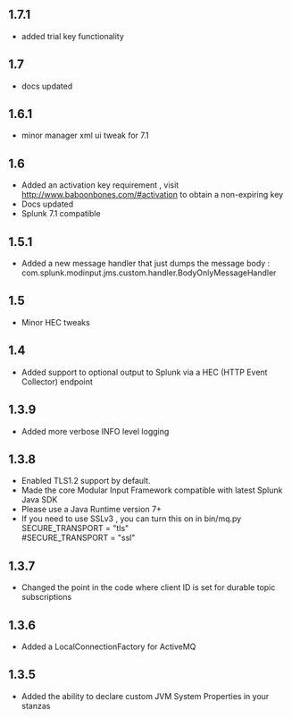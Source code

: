 1.7.1
-----
* added trial key functionality

1.7
-----
* docs updated

1.6.1
-----
* minor manager xml ui tweak for 7.1

1.6
-----
* Added an activation key requirement , visit http://www.baboonbones.com/#activation  to obtain a non-expiring key
* Docs updated
* Splunk 7.1 compatible

1.5.1
-----
* Added a new message handler that just dumps the message body :   
com.splunk.modinput.jms.custom.handler.BodyOnlyMessageHandler

1.5
---
* Minor HEC tweaks

1.4
---
* Added support to optional output to Splunk via a HEC (HTTP Event Collector) endpoint

1.3.9
-----
* Added more verbose INFO level logging

1.3.8
-----
* Enabled TLS1.2 support by default.
* Made the  core Modular Input Framework compatible with latest Splunk Java SDK
* Please use a Java Runtime version 7+
* If you need to use SSLv3 , you can turn this on in bin/mq.py  
SECURE_TRANSPORT = "tls"  
#SECURE_TRANSPORT = "ssl"  

1.3.7
-----
* Changed the point in the code where client ID is set for durable topic subscriptions

1.3.6
-----
* Added a LocalConnectionFactory for ActiveMQ

1.3.5
-----
* Added the ability to declare custom JVM System Properties in your stanzas
